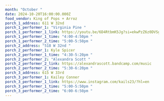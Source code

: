 ```yaml
---
month: "October "
date: 2024-10-20T16:00:00.000Z
food_vendor: King of Pops + Arroz
porch_1_address: 611 W 32nd
porch_1_performer_1: "Virginia Pine "
porch_1_performer_1_link: https://youtu.be/6D4RtbmK5Jg?si=ekwPzZ6z0DVSg8ad
porch_1_performer_1_time: "4:00-4:50pm "
porch_1_performer_2_time: "5:00-5:50pm "
porch_2_address: "518 W 32nd "
porch_2_performer_1: Kyle Spicer
porch_2_performer_1_time: "4:30-5:20pm "
porch_2_performer_2: "Alexandra Scott "
porch_2_performer_2_link: https://alexandrascott.bandcamp.com/music
porch_2_performer_2_time: "5:30-6:20pm "
porch_3_address: 615 W 33rd
porch_3_performer_1: Kailey Conner
porch_3_performer_1_link: https://www.instagram.com/kails23/?hl=en
porch_3_performer_1_time: "5:00-5:50pm "
porch_3_performer_2_time: "6:00-6:50pm "
---
```

